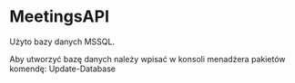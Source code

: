 # MeetingsAPI

Użyto bazy danych MSSQL.

Aby utworzyć bazę danych należy wpisać w konsoli menadżera pakietów komendę: Update-Database

